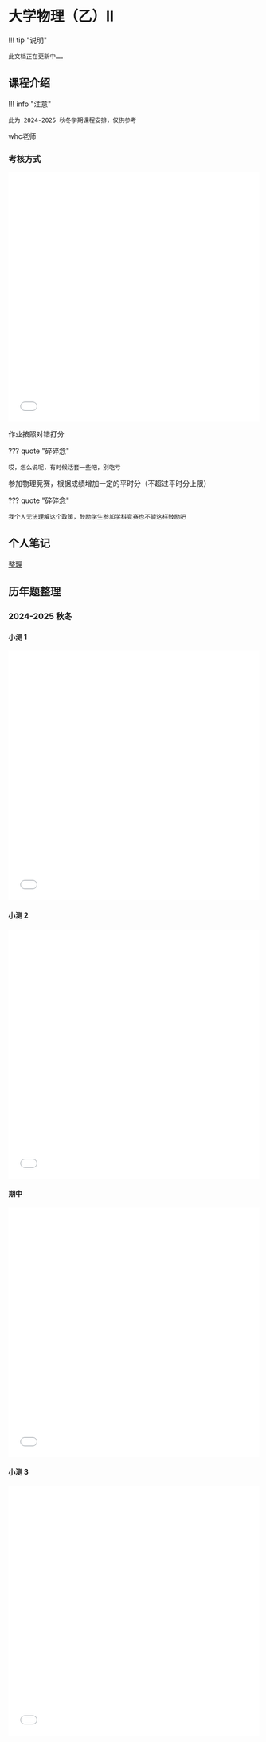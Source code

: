 # 大学物理（乙）Ⅱ

!!! tip "说明"

    此文档正在更新中……

## 课程介绍

!!! info "注意"

    此为 2024-2025 秋冬学期课程安排，仅供参考

whc老师

### 考核方式

<embed src="../../../file/phy_2/phy_2_doc1.pdf" type="application/pdf" width="100%" height="500" />

作业按照对错打分

??? quote "碎碎念"

    哎，怎么说呢，有时候活套一些吧，别吃亏

参加物理竞赛，根据成绩增加一定的平时分（不超过平时分上限）

??? quote "碎碎念"

    我个人无法理解这个政策，鼓励学生参加学科竞赛也不能这样鼓励吧

## 个人笔记

[整理](./phy_2_doc.md)

## 历年题整理

### 2024-2025 秋冬

#### 小测 1

<embed src="../../../file/phy_2/phy_2_doc2.pdf" type="application/pdf" width="100%" height="500" />

#### 小测 2

<embed src="../../../file/phy_2/phy_2_doc3.pdf" type="application/pdf" width="100%" height="500" />

#### 期中

<embed src="../../../file/phy_2/phy_2_doc4.pdf" type="application/pdf" width="100%" height="500" />

#### 小测 3

<embed src="../../../file/phy_2/phy_2_doc5.pdf" type="application/pdf" width="100%" height="500" />